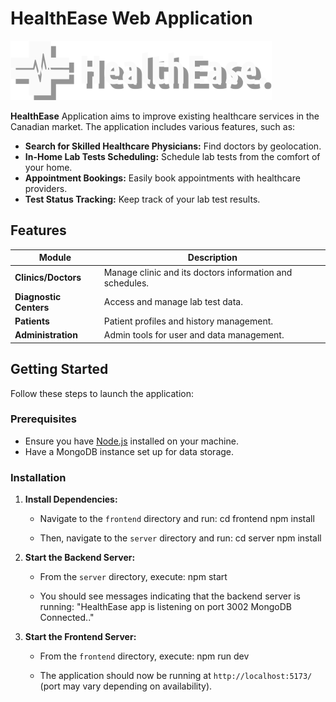 # HealthEase Web Application

![HealthEase Logo](frontend/src/assets/images/logo.png)

**HealthEase** Application aims to improve existing healthcare services in the Canadian market. The application includes various features, such as:

- **Search for Skilled Healthcare Physicians:** Find doctors by geolocation.
- **In-Home Lab Tests Scheduling:** Schedule lab tests from the comfort of your home.
- **Appointment Bookings:** Easily book appointments with healthcare providers.
- **Test Status Tracking:** Keep track of your lab test results.

## Features

| Module               | Description                              |
|---------------------|------------------------------------------|
| **Clinics/Doctors**    | Manage clinic and its doctors information and schedules.|
| **Diagnostic Centers** | Access and manage lab test data.      |
| **Patients**           | Patient profiles and history management.|
| **Administration**     | Admin tools for user and data management.|

## Getting Started

Follow these steps to launch the application:

### Prerequisites

- Ensure you have [Node.js](https://nodejs.org/) installed on your machine.
- Have a MongoDB instance set up for data storage.

### Installation

1. **Install Dependencies:**
   - Navigate to the `frontend` directory and run:
        cd frontend
        npm install
     
   - Then, navigate to the `server` directory and run:
        cd server
        npm install

2. **Start the Backend Server:**
   - From the `server` directory, execute:
        npm start
     
   - You should see messages indicating that the backend server is running:
        "HealthEase app is listening on port 3002
        MongoDB Connected.."

3. **Start the Frontend Server:**
   - From the `frontend` directory, execute:
        npm run dev
     
   - The application should now be running at `http://localhost:5173/` (port may vary depending on availability).
